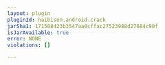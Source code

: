 ```yaml
---
layout: plugin
pluginId: haibison.android.crack
jarSha1: 171508423b3547aa0cffac27523988d27684c90f
isJarAvailable: true
error: NONE
violations: []

---
```

